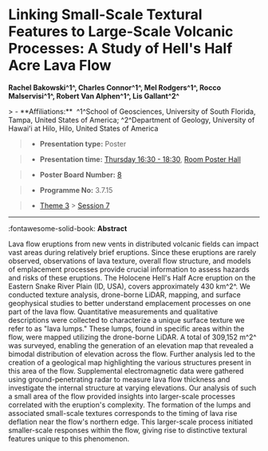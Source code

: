 # Linking Small-Scale Textural Features to Large-Scale Volcanic Processes: A Study of Hell's Half Acre Lava Flow

**Rachel Bakowski^1^, Charles Connor^1^, Mel Rodgers^1^, Rocco Malservisi^1^, Robert Van Alphen^1^, Lis Gallant^2^**

<!-- more -->> - **Affiliations:**  ^1^School of Geosciences, University of South Florida, Tampa, United States of America; ^2^Department of Geology, University of Hawaiʻi at Hilo, Hilo, United States of America 

> - **Presentation type:** Poster

> - **Presentation time:** [Thursday 16:30 - 18:30](../sessions_comparison.md#__tabbed_3_6), [Room Poster Hall](../maps_venue.md#__tabbed_1_1)

> - **Poster Board Number:** [8](../map_poster_boards.md#thursday)

> - **Programme No:** 3.7.15

> - [Theme 3](../theme3.md) > [Session 7](../sessions/session-3-7.md)

--- 

:fontawesome-solid-book: **Abstract**

Lava flow eruptions from new vents in distributed volcanic fields can impact vast areas during relatively brief eruptions. Since these eruptions are rarely observed, observations of lava texture, overall flow structure, and models of emplacement processes provide crucial information to assess hazards and risks of these eruptions. The Holocene Hell's Half Acre eruption on the Eastern Snake River Plain (ID, USA), covers approximately 430 km^2^. We conducted texture analysis, drone-borne LiDAR, mapping, and surface geophysical studies to better understand emplacement processes on one part of the lava flow. Quantitative measurements and qualitative descriptions were collected to characterize a unique surface texture we refer to as "lava lumps." These lumps, found in specific areas within the flow, were mapped utilizing the drone-borne LiDAR. A total of 309,152 m^2^ was surveyed, enabling the generation of an elevation map that revealed a bimodal distribution of elevation across the flow. Further analysis led to the creation of a geological map highlighting the various structures present in this area of the flow. Supplemental electromagnetic data were gathered using ground-penetrating radar to measure lava flow thickness and investigate the internal structure at varying elevations. Our analysis of such a small area of the flow provided insights into larger-scale processes correlated with the eruption's complexity. The formation of the lumps and associated small-scale textures corresponds to the timing of lava rise deflation near the flow's northern edge. This larger-scale process initiated smaller-scale responses within the flow, giving rise to distinctive textural features unique to this phenomenon.

